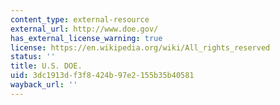 ```yaml
---
content_type: external-resource
external_url: http://www.doe.gov/
has_external_license_warning: true
license: https://en.wikipedia.org/wiki/All_rights_reserved
status: ''
title: U.S. DOE.
uid: 3dc1913d-f3f8-424b-97e2-155b35b40581
wayback_url: ''
---
```

